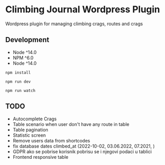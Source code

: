 # Climbing Journal Wordpress Plugin

Wordpress plugin for managing climbing crags, routes and crags

## Development

-   Node ^14.0
-   NPM ^6.0
-   Node ^14.0

`npm install`

`npm run dev`

`npm run watch`

## TODO

-   Autocomplete Crags
-   Table scenario when user don't have any route in table
-   Table pagination
-   Statistic screen
-   Remove users data from shortcodes
-   fix database dates climbed_at (2022-10-02, 03.06.2022, 07.2021, )
-   GDPR ako se pobrise korisnik pobrisu se i njegovi podaci u tablici
-   Frontend responsive table
